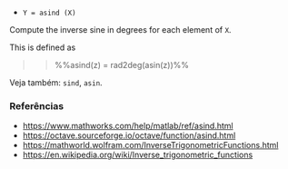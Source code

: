 * `Y = asind (X)`

Compute the inverse sine in degrees for each element of `X`.

This is defined as

>> %%asind(z) = rad2deg(asin(z))%%

Veja também: `sind`, `asin`.

### Referências

* https://www.mathworks.com/help/matlab/ref/asind.html
* https://octave.sourceforge.io/octave/function/asind.html
* https://mathworld.wolfram.com/InverseTrigonometricFunctions.html
* https://en.wikipedia.org/wiki/Inverse_trigonometric_functions
